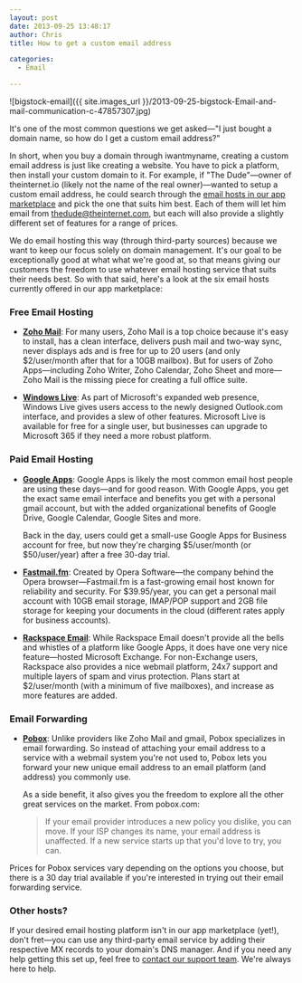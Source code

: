 ```yaml
---
layout: post
date: 2013-09-25 13:48:17
author: Chris
title: How to get a custom email address

categories:
  - Email

---
```


![bigstock-email]({{ site.images_url }}/2013-09-25-bigstock-Email-and-mail-communication-c-47857307.jpg)

<!-- excerpt -->

It's one of the most common questions we get asked—"I just bought a domain name, so how do I get a custom email address?"

In short, when you buy a domain through iwantmyname, creating a custom email address is just like creating a website. You have to pick a platform, then install your custom domain to it. For example, if "The Dude"—owner of theinternet.io (likely not the name of the real owner)—wanted to setup a custom email address, he could search through the [email hosts in our app marketplace][1] and pick the one that suits him best. Each of them will let him email from thedude@theinternet.com, but each will also provide a slightly different set of features for a range of prices. 

We do email hosting this way (through third-party sources) because we want to keep our focus solely on domain management. It's our goal to be exceptionally good at what what we're good at, so that means giving our customers the freedom to use whatever email hosting service that suits their needs best. So with that said, here's a look at the six email hosts currently offered in our app marketplace:

<!-- /excerpt -->

### Free Email Hosting

+ [**Zoho Mail**][3]: For many users, Zoho Mail is a top choice because it's easy to install, has a clean interface, delivers push mail and two-way sync, never displays ads and is free for up to 20 users (and only $2/user/month after that for a 10GB mailbox). But for users of Zoho Apps—including Zoho Writer, Zoho Calendar, Zoho Sheet and more—Zoho Mail is the missing piece for creating a full office suite.

+ [**Windows Live**][6]: As part of Microsoft's expanded web presence, Windows Live gives users access to the newly designed Outlook.com interface, and provides a slew of other features. Microsoft Live is available for free for a single user, but businesses can upgrade to Microsoft 365 if they need a more robust platform.

### Paid Email Hosting

+ [**Google Apps**][2]: Google Apps is likely the most common email host people are using these days—and for good reason. With Google Apps, you get the exact same email interface and benefits you get with a personal gmail account, but with the added organizational benefits of Google Drive, Google Calendar, Google Sites and more. 

  Back in the day, users could get a small-use Google Apps for Business account for free, but now they're charging $5/user/month (or $50/user/year) after a free 30-day trial. 

+ [**Fastmail.fm**][4]: Created by Opera Software—the company behind the Opera browser—Fastmail.fm is a fast-growing email host known for reliability and security. For $39.95/year, you can get a personal mail account with 10GB email storage, IMAP/POP support and 2GB file storage for keeping your documents in the cloud (different rates apply for business accounts).

+ [**Rackspace Email**][8]: While Rackspace Email doesn't provide all the bells and whistles of a platform like Google Apps, it does have one very nice feature—hosted Microsoft Exchange. For non-Exchange users, Rackspace also provides a nice webmail platform, 24x7 support and multiple layers of spam and virus protection. Plans start at $2/user/month (with a minimum of five mailboxes), and increase as more features are added. 

### Email Forwarding

+ [**Pobox**][5]: Unlike providers like Zoho Mail and gmail, Pobox specializes in email forwarding. So instead of attaching your email address to a service with a webmail system you're not used to, Pobox lets you forward your new unique email address to an email platform (and address) you commonly use. 

  As a side benefit, it also gives you the freedom to explore all the other great services on the market. From pobox.com:

  > If your email provider introduces a new policy you dislike, you can move. If your ISP changes its name, your email address is unaffected. If a new service starts up that you'd love to try, you can.

Prices for Pobox services vary depending on the options you choose, but there is a 30 day trial available if you're interested in trying out their email forwarding service. 

### Other hosts?

If your desired email hosting platform isn't in our app marketplace (yet!), don't fret—you can use any third-party email service by adding their respective MX records to your domain's DNS manager. And if you need any help getting this set up, feel free to [contact our support team][7]. We're always here to help.

[1]:https://iwantmyname.com/services/email-hosting/
[2]:https://iwantmyname.com/features/applications/google-apps-for-your-domain
[3]:https://iwantmyname.com/features/applications/custom-domain-apps/zoho/email-hosting-and-online-office-suite
[4]:https://iwantmyname.com/services/hosted-email/fastmail-mail-hosting-own-domain
[5]:https://iwantmyname.com/services/email-hosting/pobox-mail-forwarding
[6]:https://iwantmyname.com/services/email-hosting/windows-live-custom-domain
[7]:https://iwantmyname.com/support
[8]:https://iwantmyname.com/services/email-hosting/rackspace-apps
